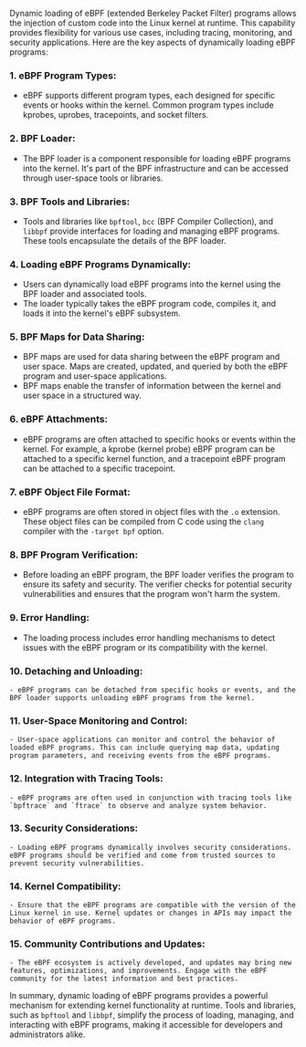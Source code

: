 Dynamic loading of eBPF (extended Berkeley Packet Filter) programs allows the injection of custom code into the Linux kernel at runtime. This capability provides flexibility for various use cases, including tracing, monitoring, and security applications. Here are the key aspects of dynamically loading eBPF programs:

### 1. **eBPF Program Types:**
   - eBPF supports different program types, each designed for specific events or hooks within the kernel. Common program types include kprobes, uprobes, tracepoints, and socket filters.

### 2. **BPF Loader:**
   - The BPF loader is a component responsible for loading eBPF programs into the kernel. It's part of the BPF infrastructure and can be accessed through user-space tools or libraries.

### 3. **BPF Tools and Libraries:**
   - Tools and libraries like `bpftool`, `bcc` (BPF Compiler Collection), and `libbpf` provide interfaces for loading and managing eBPF programs. These tools encapsulate the details of the BPF loader.

### 4. **Loading eBPF Programs Dynamically:**
   - Users can dynamically load eBPF programs into the kernel using the BPF loader and associated tools.
   - The loader typically takes the eBPF program code, compiles it, and loads it into the kernel's eBPF subsystem.

### 5. **BPF Maps for Data Sharing:**
   - BPF maps are used for data sharing between the eBPF program and user space. Maps are created, updated, and queried by both the eBPF program and user-space applications.
   - BPF maps enable the transfer of information between the kernel and user space in a structured way.

### 6. **eBPF Attachments:**
   - eBPF programs are often attached to specific hooks or events within the kernel. For example, a kprobe (kernel probe) eBPF program can be attached to a specific kernel function, and a tracepoint eBPF program can be attached to a specific tracepoint.

### 7. **eBPF Object File Format:**
   - eBPF programs are often stored in object files with the `.o` extension. These object files can be compiled from C code using the `clang` compiler with the `-target bpf` option.

### 8. **BPF Program Verification:**
   - Before loading an eBPF program, the BPF loader verifies the program to ensure its safety and security. The verifier checks for potential security vulnerabilities and ensures that the program won't harm the system.

### 9. **Error Handling:**
   - The loading process includes error handling mechanisms to detect issues with the eBPF program or its compatibility with the kernel.

### 10. **Detaching and Unloading:**
    - eBPF programs can be detached from specific hooks or events, and the BPF loader supports unloading eBPF programs from the kernel.

### 11. **User-Space Monitoring and Control:**
    - User-space applications can monitor and control the behavior of loaded eBPF programs. This can include querying map data, updating program parameters, and receiving events from the eBPF programs.

### 12. **Integration with Tracing Tools:**
    - eBPF programs are often used in conjunction with tracing tools like `bpftrace` and `ftrace` to observe and analyze system behavior.

### 13. **Security Considerations:**
    - Loading eBPF programs dynamically involves security considerations. eBPF programs should be verified and come from trusted sources to prevent security vulnerabilities.

### 14. **Kernel Compatibility:**
    - Ensure that the eBPF programs are compatible with the version of the Linux kernel in use. Kernel updates or changes in APIs may impact the behavior of eBPF programs.

### 15. **Community Contributions and Updates:**
    - The eBPF ecosystem is actively developed, and updates may bring new features, optimizations, and improvements. Engage with the eBPF community for the latest information and best practices.

In summary, dynamic loading of eBPF programs provides a powerful mechanism for extending kernel functionality at runtime. Tools and libraries, such as `bpftool` and `libbpf`, simplify the process of loading, managing, and interacting with eBPF programs, making it accessible for developers and administrators alike.